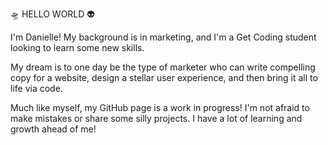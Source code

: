 🛸 HELLO WORLD 👽

I'm Danielle! My background is in marketing, and I'm a Get Coding student looking to learn some new skills.

My dream is to one day be the type of marketer who can write compelling copy for a website, design a stellar user experience, and then bring it all to life via code.

Much like myself, my GitHub page is a work in progress! I'm not afraid to make mistakes or share some silly projects. I have a lot of learning and growth ahead of me!
